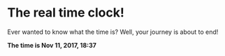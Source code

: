 # The real time clock!

Ever wanted to know what the time is? Well, your journey is about to end!

**The time is Nov 11, 2017, 18:37**